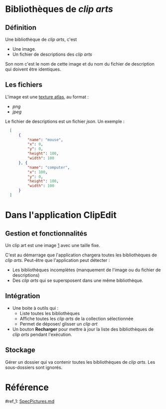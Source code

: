 # Bibliothèques de *clip arts*

## Définition

Une bibliothèque de *clip arts*, c'est

* Une image.
* Un fichier de descriptions des *clip arts*

Son nom c'est le nom de cette image et du nom du fichier de description qui
doivent être identiques.


## Les fichiers

L'image est une [texture atlas](https://en.wikipedia.org/wiki/Texture_atlas),
au format :

* *png*
* *jpeg*

Le fichier de descriptions est un fichier *json*.
Un exemple :
```json
  [
      {
          "name": "mouse",
          "x": 0,
          "y": 0,
          "height": 100,
          "width": 100
      }, {
          "name": "computer",
          "x": 100,
          "y": 0,
          "height": 100,
          "width": 100
      }
  ]
```


# Dans l'application ClipEdit

## Gestion et fonctionnalités

Un clip art est une image [1](#ref_1) avec une taille fixe.

C'est au démarrage que l'application chargera toutes les bibliothèques de
*clip arts*. Peut-être que l'application peut détecter :

* Les bibliothèques incomplètes (manquement de l'image ou du fichier de descriptions)
* Des *clip arts* qui se supersposent dans une même bibliothèque.


## Intégration

* Une boite à outils qui :
    * Liste toutes les bibliothèques
    * Affiche toutes les *clip arts* de la collection sélectionnée
    * Permet de déposer/ glisser un *clip art*
* Un bouton **Recharger** pour mettre à jour la liste des bibliothèques de
*clip arts* pendant l'exécution.


## Stockage

Gérer un dossier qui va contenir toutes les bibliothèques de *clip arts*.
Les sous-dossiers sont ignorés.


# Référence

#ref_1:
[SpecPictures.md](SpecPictures.md)

